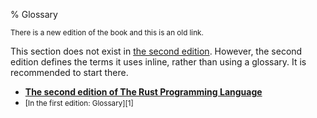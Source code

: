 % Glossary

<small>There is a new edition of the book and this is an old link.</small>

This section does not exist in [the second edition][2]. However, the second edition defines the terms it uses inline, rather than using a glossary. It is recommended to start there.

* **[The second edition of The Rust Programming Language][2]**
* <small>[In the first edition: Glossary][1]</small>

[2]: index.html
[2]: index.html
